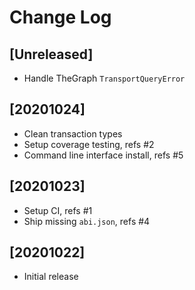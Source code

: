 # Change Log


## [Unreleased]
  - Handle TheGraph `TransportQueryError`


## [20201024]
  - Clean transaction types
  - Setup coverage testing, refs #2
  - Command line interface install, refs #5


## [20201023]

  - Setup CI, refs #1
  - Ship missing `abi.json`, refs #4


## [20201022]

  - Initial release
